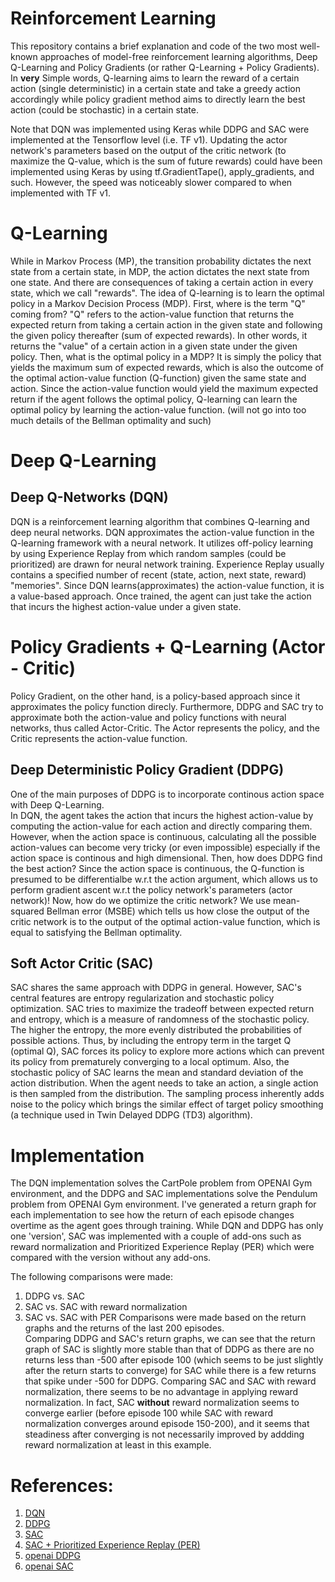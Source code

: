 Reinforcement Learning
======================

This repository contains a brief explanation and code of the two most well-known approaches of model-free reinforcement learning algorithms, Deep Q-Learning and Policy Gradients (or rather Q-Learning + Policy Gradients). In **very** Simple words, Q-learning aims to learn the reward of a certain action (single deterministic) in a certain state and take a greedy action accordingly while policy gradient method aims to directly learn the best action (could be stochastic) in a certain state.

Note that DQN was implemented using Keras while DDPG and SAC were implemented at the Tensorflow level (i.e. TF v1). Updating the actor network's parameters based on the output of the critic network (to maximize the Q-value, which is the sum of future rewards) could have been implemented using Keras by using tf.GradientTape(), apply_gradients, and such. However, the speed was noticeably slower compared to when implemented with TF v1.


# Q-Learning
 While in Markov Process (MP), the transition probability dictates the next state from a certain state, in MDP, the action dictates the next state from one state. And there are consequences of taking a certain action in every state, which we call "rewards". The idea of Q-learning is to learn the optimal policy in a Markov Decision Process (MDP). First, where is the term "Q" coming from? "Q" refers to the action-value function that returns the expected return from taking a certain action in the given state and following the given policy thereafter (sum of expected rewards). In other words, it returns the "value" of a certain action in a given state under the given policy. 
 Then, what is the optimal policy in a MDP? It is simply the policy that yields the maximum sum of expected rewards, which is also the outcome of the optimal action-value function (Q-function) given the same state and action. Since the action-value function would yield the maximum expected return if the agent follows the optimal policy, Q-learning can learn the optimal policy by learning the action-value function. (will not go into too much details of the Bellman optimality and such)

# Deep Q-Learning
## Deep Q-Networks (DQN)
DQN is a reinforcement learning algorithm that combines Q-learning and deep neural networks. DQN approximates the action-value function in the Q-learning framework with a neural network. It utilizes off-policy learning by using Experience Replay from which random samples (could be prioritized) are drawn for neural network training. Experience Replay usually contains a specified number of recent (state, action, next state, reward) "memories". Since DQN learns(approximates) the action-value function, it is a value-based approach. Once trained, the agent can just take the action that incurs the highest action-value under a given state. 

# Policy Gradients + Q-Learning (Actor - Critic)
Policy Gradient, on the other hand, is a policy-based approach since it approximates the policy function direcly. Furthermore, DDPG and SAC try to approximate both the action-value and policy functions with neural networks, thus called Actor-Critic. The Actor represents the policy, and the Critic represents the action-value function. 

## Deep Deterministic Policy Gradient (DDPG)
One of the main purposes of DDPG is to incorporate continous action space with Deep Q-Learning.  
In DQN, the agent takes the action that incurs the highest action-value by computing the action-value for each action and directly comparing them. However, when the action space is continuous, calculating all the possible action-values can become very tricky (or even impossible) especially if the action space is continous and high dimensional. Then, how does DDPG find the best action? Since the action space is continuous, the Q-function is presumed to be differentialbe w.r.t the action argument, which allows us to perform gradient ascent w.r.t the policy network's parameters (actor network)! Now, how do we optimize the critic network? We use mean-squared Bellman error (MSBE) which tells us how close the output of the critic network is to the output of the optimal action-value function, which is equal to satisfying the Bellman optimality.
 

## Soft Actor Critic (SAC)
SAC shares the same approach with DDPG in general. However, SAC's central features are entropy regularization and stochastic policy optimization. SAC tries to maximize the tradeoff between expected return and entropy, which is a measure of randomness of the stochastic policy. The higher the entropy, the more evenly distributed the probabilities of possible actions. Thus, by including the entropy term in the target Q (optimal Q), SAC forces its policy to explore more actions
which can prevent its policy from prematurely converging to a local optimum. Also, the stochastic policy of SAC learns the mean and standard deviation of the action distribution. When the agent needs to take an action, a single action is then sampled from the distribution. The sampling process inherently adds noise to the policy which brings the similar effect of target policy smoothing (a technique used in Twin Delayed DDPG (TD3) algorithm). 

# Implementation
The DQN implementation solves the CartPole problem from OPENAI Gym environment, and the DDPG and SAC implementations solve the Pendulum problem from OPENAI Gym environment. I've generated a return graph for each implementation to see how the return of each episode changes overtime as the agent goes through training. While DQN and DDPG has only one 'version', SAC was implemented with a couple of add-ons such as reward normalization and Prioritized Experience Replay (PER) which were compared with the version without any add-ons. 

The following comparisons were made:
1. DDPG vs. SAC
2. SAC  vs. SAC with reward normalization
3. SAC  vs. SAC with PER
Comparisons were made based on the return graphs and the returns of the last 200 episodes.  
Comparing DDPG and SAC's return graphs, we can see that the return graph of SAC is slightly more stable than that of DDPG as there are no returns less than -500 after episode 100 (which seems to be just slightly after the return starts to converge) for SAC while there is a few returns that spike under -500 for DDPG. Comparing SAC and SAC with reward normalization, there seems to be no advantage in applying reward normalization. In fact, SAC **without** reward normalization seems to converge earlier (before episode 100 while SAC with reward normalization converges around episode 150-200), and it seems that steadiness after converging is not necessarily improved by addding reward normalization at least in this example. 

<!---
need to compare the last 200 return for
DDPG vs. SAC
SAC vs. SAC w/ reward norm
SAC vs. SAC w/ PER 
-->


# References:
1. [DQN](https://arxiv.org/abs/1312.5602)
2. [DDPG](https://arxiv.org/abs/1509.02971)
3. [SAC](https://arxiv.org/abs/1801.01290)
4. [SAC + Prioritized Experience Replay (PER)](https://arxiv.org/abs/1906.04009)
5. [openai DDPG](https://spinningup.openai.com/en/latest/algorithms/ddpg.html)
6. [openai SAC](https://spinningup.openai.com/en/latest/algorithms/sac.html) 